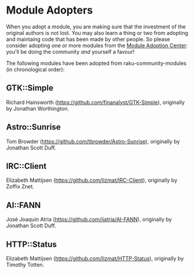 Module Adopters
===============

When you adopt a module, you are making sure that the investment of the original authors is not lost.  You may also learn a thing or two from adopting and maintaing code that has been made by other people.  So please consider adopting one or more modules from the [Module Adoption Center](ADOPT-ME.md): you'll be doing the community *and* yourself a favour!

The following modules have been adopted from raku-community-modules (in chronological order):

GTK::Simple
-----------
Richard Hainsworth (https://github.com/finanalyst/GTK-Simple), originally by Jonathan Worthington.

Astro::Sunrise
--------------
Tom Browder (https://github.com/tbrowder/Astro-Sunrise), originally by Jonathan Scott Duff.

IRC::Client
-----------
Elizabeth Mattijsen (https://github.com/lizmat/IRC-Client), originally by Zoffix Znet.

AI::FANN
--------
José Joaquín Atria (https://github.com/jjatria/AI-FANN), originally by Jonathan Scott Duff.

HTTP::Status
------------
Elizabeth Mattijsen (https://github.com/lizmat/HTTP-Status), originally by Timothy Totten.
